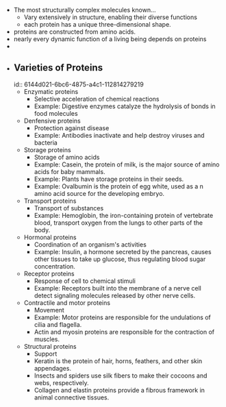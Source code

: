 - The most structurally complex molecules known...
	- Vary extensively in structure, enabling their diverse functions
	- each protein has a unique three-dimensional shape.
- proteins are constructed from amino acids.
- nearly every dynamic function of a living being depends on proteins
-
- ## Varieties of Proteins
  id:: 6144d021-6bc6-4875-a4c1-112814279219
	- Enzymatic proteins
		- Selective acceleration of chemical reactions
		- Example: Digestive enzymes catalyze the hydrolysis of bonds in food molecules
	- Denfensive proteins
		- Protection against disease
		- Example: Antibodies inactivate and help destroy viruses and bacteria
	- Storage proteins
		- Storage of amino acids
		- Example: Casein, the protein of milk, is the major source of amino acids for baby mammals.
		- Example: Plants have storage proteins in their seeds.
		- Example: Ovalbumin is the protein of egg white, used as a n amino acid source for the developing embryo.
	- Transport proteins
		- Transport of substances
		- Example: Hemoglobin, the iron-containing protein of vertebrate blood, transport oxygen from the lungs to other parts of the body.
	- Hormonal proteins
		- Coordination of an organism's activities
		- Example: Insulin, a hormone secreted by the pancreas, causes other tissues to take up glucose, thus regulating blood sugar concentration.
	- Receptor proteins
		- Response of cell to chemical stimuli
		- Example: Receptors built into the membrane of a nerve cell detect signaling molecules released by other nerve cells.
	- Contractile and motor proteins
		- Movement
		- Example: Motor proteins are responsible for the undulations of cilia and flagella.
		- Actin and myosin proteins are responsible for the contraction of muscles.
	- Structural proteins
		- Support
		- Keratin is the protein of hair, horns, feathers, and other skin appendages.
		- Insects and spiders use silk fibers to make their cocoons and webs, respectively.
		- Collagen and elastin proteins provide a fibrous framework in animal connective tissues.